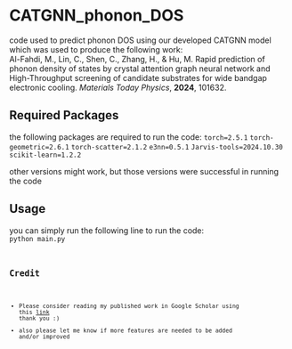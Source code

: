 # CATGNN_phonon_DOS
code used to predict phonon DOS using our developed CATGNN model which was used to produce the following work:<br/>
Al-Fahdi, M., Lin, C., Shen, C., Zhang, H., & Hu, M. Rapid prediction of phonon density
of states by crystal attention graph neural network and High-Throughput screening of candidate
substrates for wide bandgap electronic cooling. *Materials Today Physics*, **2024**, 101632.

## Required Packages
the following packages are required to run the code:
<code>torch=2.5.1</code>
<code>torch-geometric=2.6.1</code>
<code>torch-scatter=2.1.2</code>
<code>e3nn=0.5.1</code>
<code>Jarvis-tools=2024.10.30</code>
<code>scikit-learn=1.2.2</code>

other versions might work, but those versions were successful in running the code

## Usage
you can simply run the following line to run the code:<br/>
<code>python main.py<code/>

## Credit
* Please consider reading my published work in Google Scholar using this [link](https://scholar.google.com/citations?user=5tkWy4AAAAAJ&hl=en&oi=ao) thank you :)
* also please let me know if more features are needed to be added and/or improved 
